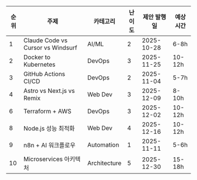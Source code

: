 | 순위 | 주제                              | 카테고리     | 난이도 | 제안 발행일 | 예상 시간 |
| ---- | --------------------------------- | ------------ | ------ | ----------- | --------- |
| 1    | Claude Code vs Cursor vs Windsurf | AI/ML        | 2      | 2025-10-28  | 6-8h      |
| 2    | Docker to Kubernetes              | DevOps       | 3      | 2025-11-25  | 10-12h    |
| 3    | GitHub Actions CI/CD              | DevOps       | 2      | 2025-11-04  | 5-7h      |
| 4    | Astro vs Next.js vs Remix         | Web Dev      | 3      | 2025-12-09  | 8-10h     |
| 6    | Terraform + AWS                   | DevOps       | 3      | 2025-12-02  | 10-12h    |
| 8    | Node.js 성능 최적화               | Web Dev      | 4      | 2025-12-16  | 10-12h    |
| 9    | n8n + AI 워크플로우               | Automation   | 1      | 2025-11-11  | 5-6h      |
| 10   | Microservices 아키텍처            | Architecture | 5      | 2025-12-30  | 15-18h    |
